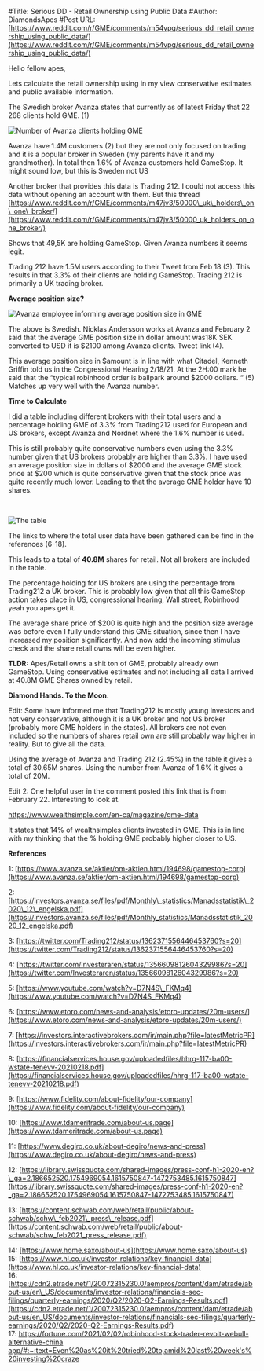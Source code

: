 #Title: Serious DD - Retail Ownership using Public Data
#Author: DiamondsApes
#Post URL: [https://www.reddit.com/r/GME/comments/m54vpq/serious_dd_retail_ownership_using_public_data/](https://www.reddit.com/r/GME/comments/m54vpq/serious_dd_retail_ownership_using_public_data/)


Hello fellow apes,

Lets calculate the retail ownership using in my view conservative estimates and public available information.   


 The Swedish broker Avanza states that currently as of latest Friday that 22 268 clients hold GME. (1)  


![Number of Avanza clients holding GME](https://preview.redd.it/p2j129gw72n61.png?width=355&format=png&auto=webp&s=f720a77e0621d6a81281d37b3224ca3906260460)

Avanza have 1.4M customers (2) but they are not only focused on trading and it is a popular broker in Sweden (my parents have it and my grandmother). In total then 1.6% of Avanza customers hold GameStop. It might sound low, but this is Sweden not US 

Another broker that provides this data is Trading 212. I could not access this data without opening an account with them. But this thread [https://www.reddit.com/r/GME/comments/m47jv3/50000\_uk\_holders\_on\_one\_broker/](https://www.reddit.com/r/GME/comments/m47jv3/50000_uk_holders_on_one_broker/)

Shows that 49,5K are holding GameStop. Given Avanza numbers it seems legit.

Trading 212 have 1.5M users according to their Tweet from Feb 18 (3). This results in that 3.3% of their clients are holding GameStop. Trading 212 is primarily a UK trading broker. 

  
**Average position size?**

![Avanza employee informing average position size in GME](https://preview.redd.it/mty4z0ae82n61.png?width=598&format=png&auto=webp&s=3217ed74382abf63b442f88bfc736ec41a282de2)

The above is Swedish. Nicklas Andersson works at Avanza and February 2 said that the average GME position size in dollar amount was18K SEK converted to USD it is $2100 among Avanza clients. Tweet link (4).

This average position size in $amount is in line with what Citadel, Kenneth Griffin told us in the Congressional Hearing 2/18/21. At the 2H:00 mark he said that the “typical robinhood order is ballpark around $2000 dollars. “ (5) Matches up very well with the Avanza number.

**Time to Calculate** 

I did a table including different brokers with their total users and a percentage holding GME of 3.3% from Trading212 used for European and US brokers, except Avanza and Nordnet where the 1.6% number is used. 

This is still probably quite conservative numbers even using the 3.3% number given that US brokers probably are higher than 3.3%. I have used an average position size in dollars of $2000 and the average GME stock price at $200 which is quite conservative given that the stock price was quite recently much lower. Leading to that the average GME holder have 10 shares.

&#x200B;

![The table ](https://preview.redd.it/fgik8kx792n61.png?width=623&format=png&auto=webp&s=4730068b79566ad2b82588ac6cf9962cf611b740)

The links to where the total user data have been gathered can be find in the references (6-18).

This leads to a total of **40.8M** shares for retail. Not all brokers are included in the table.

The percentage holding for US brokers are using the percentage from Trading212 a UK broker. This is probably low given that all this GameStop action takes place in US, congressional hearing, Wall street, Robinhood yeah you apes get it. 

The average share price of $200 is quite high and the position size average was before even I fully understand this GME situation, since then I have increased my position significantly. And now add the incoming stimulus check and the share retail owns will be even higher.

**TLDR:** Apes/Retail owns a shit ton of GME, probably already own GameStop. Using conservative estimates and not including all data I arrived at 40.8M GME Shares owned by retail.   
 

**Diamond Hands. To the Moon.**    




Edit: Some have informed me that Trading212 is mostly young investors and not very conservative, although it is a UK broker and not US broker (probably more GME holders in the states). All brokers are not even included so the numbers of shares retail own are still probably way higher in reality. But to give all the data.

Using the average of Avanza and Trading 212 (2.45%) in the table it gives a total of 30.65M shares. Using the number from Avanza of 1.6% it gives a total of 20M.
  

Edit 2:  One helpful user in the comment posted this link that is from February 22. Interesting to look at. 

https://www.wealthsimple.com/en-ca/magazine/gme-data

It states that 14% of wealthsimples clients invested in GME. This is in line with my thinking that the % holding GME probably higher closer to US. 


**References**

 1: [https://www.avanza.se/aktier/om-aktien.html/194698/gamestop-corp](https://www.avanza.se/aktier/om-aktien.html/194698/gamestop-corp)

2: [https://investors.avanza.se/files/pdf/Monthly\_statistics/Manadsstatistik\_2020\_12\_engelska.pdf](https://investors.avanza.se/files/pdf/Monthly_statistics/Manadsstatistik_2020_12_engelska.pdf)

3: [https://twitter.com/Trading212/status/1362371556446453760?s=20](https://twitter.com/Trading212/status/1362371556446453760?s=20)

4:  [https://twitter.com/Investeraren/status/1356609812604329986?s=20](https://twitter.com/Investeraren/status/1356609812604329986?s=20)

5: [https://www.youtube.com/watch?v=D7N4S\_FKMq4](https://www.youtube.com/watch?v=D7N4S_FKMq4)

6:  [https://www.etoro.com/news-and-analysis/etoro-updates/20m-users/](https://www.etoro.com/news-and-analysis/etoro-updates/20m-users/)

7: [https://investors.interactivebrokers.com/ir/main.php?file=latestMetricPR](https://investors.interactivebrokers.com/ir/main.php?file=latestMetricPR)

8: [https://financialservices.house.gov/uploadedfiles/hhrg-117-ba00-wstate-tenevv-20210218.pdf](https://financialservices.house.gov/uploadedfiles/hhrg-117-ba00-wstate-tenevv-20210218.pdf)

9: [https://www.fidelity.com/about-fidelity/our-company](https://www.fidelity.com/about-fidelity/our-company)

10: [https://www.tdameritrade.com/about-us.page](https://www.tdameritrade.com/about-us.page)

11: [https://www.degiro.co.uk/about-degiro/news-and-press](https://www.degiro.co.uk/about-degiro/news-and-press)

12: [https://library.swissquote.com/shared-images/press-conf-h1-2020-en?\_ga=2.186652520.1754969054.1615750847-1472753485.1615750847](https://library.swissquote.com/shared-images/press-conf-h1-2020-en?_ga=2.186652520.1754969054.1615750847-1472753485.1615750847)

13: [https://content.schwab.com/web/retail/public/about-schwab/schw\_feb2021\_press\_release.pdf](https://content.schwab.com/web/retail/public/about-schwab/schw_feb2021_press_release.pdf)

14: [https://www.home.saxo/about-us](https://www.home.saxo/about-us)  
 15:   [https://www.hl.co.uk/investor-relations/key-financial-data](https://www.hl.co.uk/investor-relations/key-financial-data)  
 16: [https://cdn2.etrade.net/1/20072315230.0/aempros/content/dam/etrade/about-us/en\_US/documents/investor-relations/financials-sec-filings/quarterly-earnings/2020/Q2/2020-Q2-Earnings-Results.pdf](https://cdn2.etrade.net/1/20072315230.0/aempros/content/dam/etrade/about-us/en_US/documents/investor-relations/financials-sec-filings/quarterly-earnings/2020/Q2/2020-Q2-Earnings-Results.pdf)  
 17:  [https://fortune.com/2021/02/02/robinhood-stock-trader-revolt-webull-alternative-china app/#:\~:text=Even%20as%20it%20tried%20to,amid%20last%20week's%20investing%20craze](https://fortune.com/2021/02/02/robinhood-stock-trader-revolt-webull-alternative-china%20app/#:~:text=Even%20as%20it%20tried%20to,amid%20last%20week's%20investing%20craze)